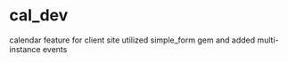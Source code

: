 # cal_dev

calendar feature for client site
utilized simple_form gem and added multi-instance events
